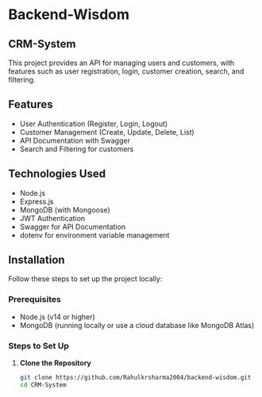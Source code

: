 # Backend-Wisdom
## CRM-System


This project provides an API for managing users and customers, with features such as user registration, login, customer creation, search, and filtering.

## Features

- User Authentication (Register, Login, Logout)
- Customer Management (Create, Update, Delete, List)
- API Documentation with Swagger
- Search and Filtering for customers

## Technologies Used

- Node.js
- Express.js
- MongoDB (with Mongoose)
- JWT Authentication
- Swagger for API Documentation
- dotenv for environment variable management

## Installation

Follow these steps to set up the project locally:

### Prerequisites

- Node.js (v14 or higher)
- MongoDB (running locally or use a cloud database like MongoDB Atlas)

### Steps to Set Up

1. **Clone the Repository**

   ```bash
   git clone https://github.com/Rahulkrsharma2004/backend-wisdom.git
   cd CRM-System

